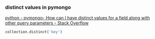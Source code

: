 ###  distinct values in pymongo


[python - pymongo- How can I have distinct values for a field along with other query parameters - Stack Overflow](https://stackoverflow.com/questions/12879781/pymongo-how-can-i-have-distinct-values-for-a-field-along-with-other-query-param "python - pymongo- How can I have distinct values for a field along with other query parameters - Stack Overflow")


 

```python
collection.distinct('key')
```

